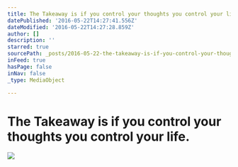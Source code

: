 ```yaml
---
title: The Takeaway is if you control your thoughts you control your life.
datePublished: '2016-05-22T14:27:41.556Z'
dateModified: '2016-05-22T14:27:28.859Z'
author: []
description: ''
starred: true
sourcePath: _posts/2016-05-22-the-takeaway-is-if-you-control-your-thoughts-you-control-you.md
inFeed: true
hasPage: false
inNav: false
_type: MediaObject

---
```

# The Takeaway is if you control your thoughts you control your life.
![](https://the-grid-user-content.s3-us-west-2.amazonaws.com/031f593a-db80-4f39-ac12-1bb9a50c14ba.jpg)